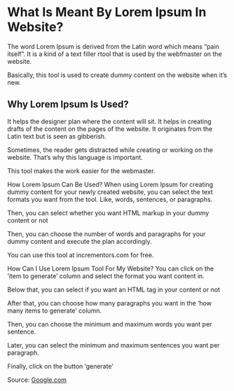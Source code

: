 # What Is Meant By Lorem Ipsum In Website?

The word Lorem Ipsum is derived from the Latin word which means “pain itself”. It is a kind of a text filler rtool that is used by the webfmaster on the website.

Basically, this tool is used to create dummy content on the website when it’s new.

## Why Lorem Ipsum Is Used?

It helps the designer plan where the content will sit. It helps in creating drafts of the content on the pages of the website. It originates from the Latin text but is seen as gibberish.

Sometimes, the reader gets distracted while creating or working on the website. That’s why this language is important.

This tool makes the work easier for the webmaster.

How Lorem Ipsum Can Be Used?
When using Lorem Ipsum for creating dummy content for your newly created website, you can select the text formats you want from the tool. Like, words, sentences, or paragraphs.

Then, you can select whether you want HTML markup in your dummy content or not

Then, you can choose the number of words and paragraphs for your dummy content and execute the plan accordingly.

You can use this tool at incrementors.com for free.

How Can I Use Lorem Ipsum Tool For My Website?
You can click on the ‘item to generate’ column and select the format you want content in.

Below that, you can select if you want an HTML tag in your content or not

After that, you can choose how many paragraphs you want in the ‘how many items to generate’ column.

Then, you can choose the minimum and maximum words you want per sentence.

Later, you can select the minimum and maximum sentences you want per paragraph.

Finally, click on the button ‘generate’

Source: [Google.com](https://google.com)
